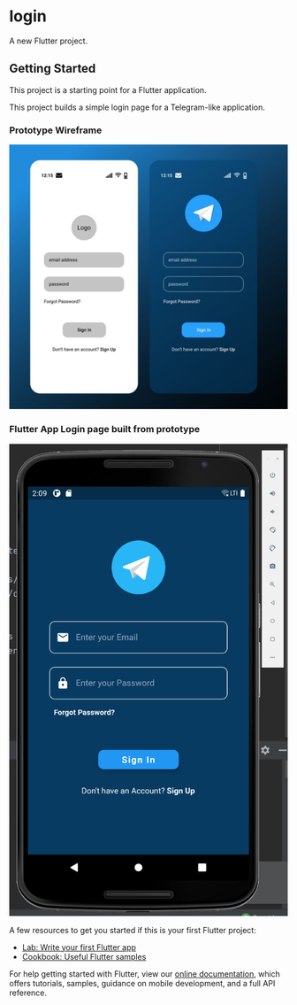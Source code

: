 # login

A new Flutter project.

## Getting Started

This project is a starting point for a Flutter application.

This project builds a simple login page for a Telegram-like application.

### Prototype Wireframe
![Alt text](assets/screenshots/prototype.png? "Prototype")

### Flutter App Login page built from prototype
![Alt text](assets/screenshots/login_page.png? "Login Page")

A few resources to get you started if this is your first Flutter project:

- [Lab: Write your first Flutter app](https://flutter.dev/docs/get-started/codelab)
- [Cookbook: Useful Flutter samples](https://flutter.dev/docs/cookbook)

For help getting started with Flutter, view our
[online documentation](https://flutter.dev/docs), which offers tutorials,
samples, guidance on mobile development, and a full API reference.

